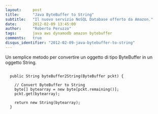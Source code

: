 ```yaml
---
layout:     post
title:      "Java ByteBuffer to String"
subtitle:   "Il nuovo servizio NoSQL Database offerto da Amazon."
date:       2012-02-09 13:45:00
author:     "Roberto Peruzzo"
tags:       java aws dynamodb amazon bytebuffer
comments:   true
disqus_identifier: "2012-02-09-java-bytebuffer-to-string"
---
```


<p>Un semplice metodo per convertire un oggetto di tipo ByteBuffer in un oggetto String.</p>

<pre><code>
  public String byteBuffer2String(ByteBuffer pckt) {

    // Convert ByteBuffer to String
    byte[] bytearray = new byte[pckt.remaining()];
    pckt.get(bytearray);

    return new String(bytearray);
  }
</code></pre>
